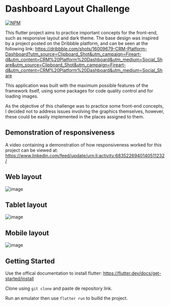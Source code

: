 # Dashboard Layout Challenge
[![NPM](https://img.shields.io/npm/l/react)](https://github.com/ThiagoHBA/dashboard_layout_challenge/blob/master/LICENSE) 

This flutter project aims to practice important concepts for the front-end, such as responsive layout and dark theme. The base design was inspired by a project posted on the Dribbble platform, and can be seen at the following link: https://dribbble.com/shots/16009679-CRM-Platform-Dashboard?utm_source=Clipboard_Shot&utm_campaign=Fireart-d&utm_content=CRM%20Platform%20Dashboard&utm_medium=Social_Share&utm_source=Clipboard_Shot&utm_campaign=Fireart-d&utm_content=CRM%20Platform%20Dashboard&utm_medium=Social_Share

This application was built with the maximum possible features of the framework itself, using some packages for code quality control and for loading images. 

As the objective of this challenge was to practice some front-end concepts, I decided not to address issues involving the graphics themselves, however, these could be easily implemented in the places assigned to them.


## Demonstration of responsiveness

A video containing a demonstration of how responsiveness worked for this project can be viewed at: https://www.linkedin.com/feed/update/urn:li:activity:6835226940140511232/

## Web layout

![image](https://user-images.githubusercontent.com/56696275/133536275-7bd11ce3-ae29-47a5-94ef-2ed0349282a5.png)

## Tablet layout

![image](https://user-images.githubusercontent.com/56696275/133713977-00eacc74-6620-47be-b4ba-e9e72d5dab44.png)

## Mobile layout

![image](https://user-images.githubusercontent.com/56696275/133714073-9e2ee35e-9ecb-444a-9d81-8cf3afc0f5a6.png)

## Getting Started

Use the offical documentation to install flutter: https://flutter.dev/docs/get-started/install 

Clone using `git clone` and paste de repository link.

Run an emulator then use `flutter run` to builld the project.
